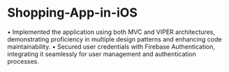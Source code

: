 # Shopping-App-in-iOS
• Implemented the application using both MVC and VIPER architectures, demonstrating proficiency in multiple design patterns and enhancing code maintainability. • Secured user credentials with Firebase Authentication, integrating it seamlessly for user management and authentication processes.
